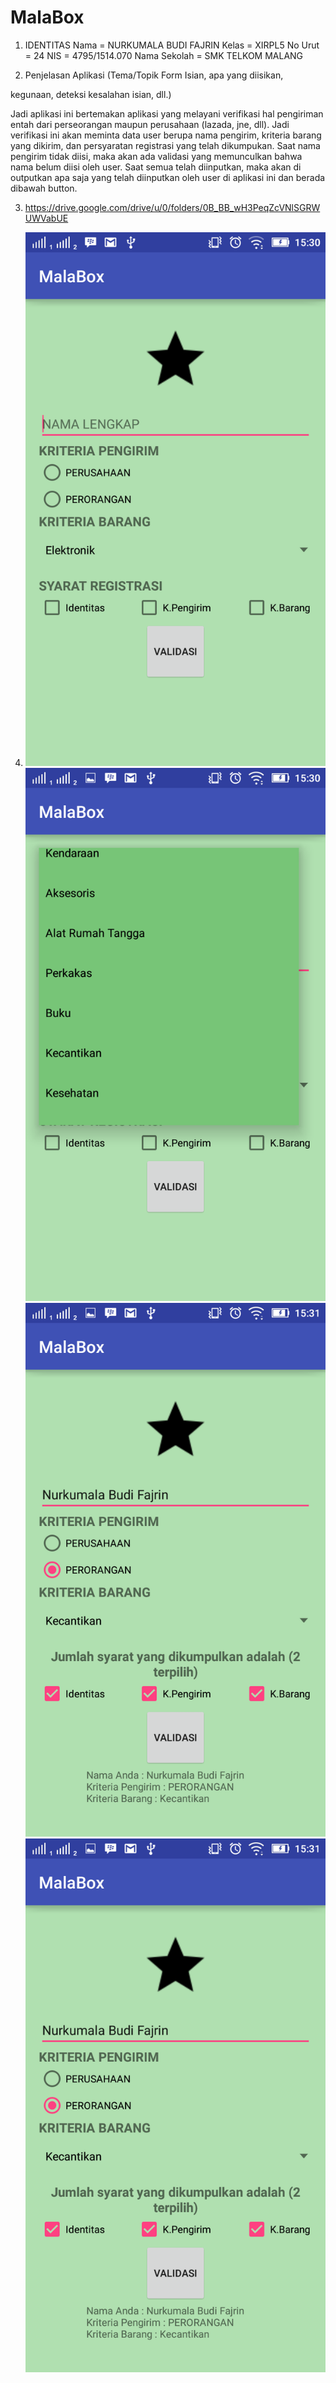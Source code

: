 # MalaBox
1. IDENTITAS
Nama = NURKUMALA BUDI FAJRIN
Kelas = XIRPL5
No Urut = 24 
NIS = 4795/1514.070 
Nama Sekolah = SMK TELKOM MALANG

2. Penjelasan Aplikasi (Tema/Topik Form Isian, apa yang diisikan,

kegunaan, deteksi kesalahan isian, dll.)

  Jadi aplikasi ini bertemakan aplikasi yang melayani verifikasi hal pengiriman entah dari perseorangan maupun perusahaan (lazada, jne, dll). 
  Jadi verifikasi ini akan meminta data user berupa nama pengirim, kriteria barang yang dikirim, dan persyaratan registrasi yang telah 
  dikumpukan. Saat nama pengirim tidak diisi, maka akan ada validasi yang memunculkan bahwa nama belum diisi oleh user. Saat semua telah 
  diinputkan, maka akan di outputkan apa saja yang telah diinputkan oleh user di aplikasi ini dan berada dibawah button.
  
3. https://drive.google.com/drive/u/0/folders/0B_BB_wH3PeqZcVNlSGRWUWVabUE

4. ![Screenshot_2016-09-13-15-30-18](https://github.com/nurkumalabudif/MalaBox/blob/master/Screenshot_2016-09-13-15-30-18.png)
![Screenshot_2016-09-13-15-30-45](https://github.com/nurkumalabudif/MalaBox/blob/master/Screenshot_2016-09-13-15-30-45.png)
![Screenshot_2016-09-13-15-31-22](https://github.com/nurkumalabudif/MalaBox/blob/master/Screenshot_2016-09-13-15-31-22.png)
![Screenshot_2016-09-13-15-31-46](https://github.com/nurkumalabudif/MalaBox/blob/master/Screenshot_2016-09-13-15-31-22.png)

